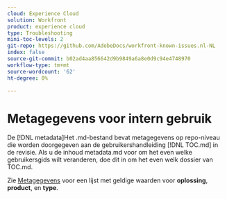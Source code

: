 ```yaml
---
cloud: Experience Cloud
solution: Workfront
product: experience cloud
type: Troubleshooting
mini-toc-levels: 2
git-repo: https://github.com/AdobeDocs/workfront-known-issues.nl-NL
index: false
source-git-commit: b02ad4aa856642d9b9849a6a8e0d9c94e4748970
workflow-type: tm+mt
source-wordcount: '62'
ht-degree: 0%

---
```



# Metagegevens voor intern gebruik

De [!DNL metadata]Het .md-bestand bevat metagegevens op repo-niveau die worden doorgegeven aan de gebruikershandleiding [!DNL TOC.md] in de revisie. Als u de inhoud metadata.md voor om het even welke gebruikersgids wilt veranderen, doe dit in om het even welk dossier van TOC.md.

Zie [Metagegevens](https://experienceleague.adobe.com/docs/authoring-guide-exl/using/editing/user-guide-setup/metadata.html) voor een lijst met geldige waarden voor **oplossing**, **product**, en **type**.

